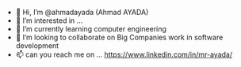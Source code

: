 - 👋 Hi, I’m @ahmadayada (Ahmad AYADA)
- 👀 I’m interested in ...
- 🌱 I’m currently learning computer engineering
- 💞️ I’m looking to collaborate on Big Companies work in software development
- 📫 can you reach me on ... https://www.linkedin.com/in/mr-ayada/  

<!---
ahmadayada/ahmadayada is a ✨ special ✨ repository because its `README.md` (this file) appears on your GitHub profile.
You can click the Preview link to take a look at your changes.
--->
